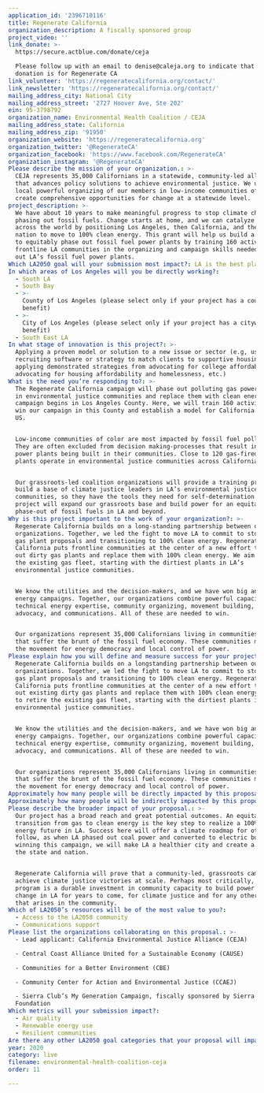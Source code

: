 ```yaml
---
application_id: '2396710116'
title: Regenerate California
organization_description: A fiscally sponsored group
project_video: ''
link_donate: >-
  https://secure.actblue.com/donate/ceja

  Please follow up with an email to denise@caleja.org to indicate that the
  donation is for Regenerate CA
link_volunteer: 'https://regeneratecalifornia.org/contact/'
link_newsletter: 'https://regeneratecalifornia.org/contact/'
mailing_address_city: National City
mailing_address_street: '2727 Hoover Ave, Ste 202'
ein: 95-3798792
organization_name: Environmental Health Coalition / CEJA
mailing_address_state: California
mailing_address_zip: '91950'
organization_website: 'https://regeneratecalifornia.org'
organization_twitter: '@RegenerateCA'
organization_facebook: 'https://www.facebook.com/RegenerateCA'
organization_instagram: '@RegenerateCA'
Please describe the mission of your organization.: >-
  CEJA represents 35,000 Californians in a statewide, community-led alliance
  that advances policy solutions to achieve environmental justice. We unite the
  local powerful organizing of our members in low-income communities of color to
  create comprehensive opportunities for change at a statewide level.
project_description: >-
  We have about 10 years to make meaningful progress to stop climate change by
  phasing out fossil fuels. Change starts at home, and we can catalyze progress
  across the world by positioning Los Angeles, then California, and then the
  nation to move to 100% clean energy. This grant will help us build a campaign
  to equitably phase out fossil fuel power plants by training 160 activists from
  frontline LA communities in the organizing and campaign skills needed to phase
  out LA’s fossil fuel power plants. 
Which LA2050 goal will your submission most impact?: LA is the best place to LIVE
In which areas of Los Angeles will you be directly working?:
  - South LA
  - South Bay
  - >-
    County of Los Angeles (please select only if your project has a countywide
    benefit)
  - >-
    City of Los Angeles (please select only if your project has a citywide
    benefit)
  - South East LA
In what stage of innovation is this project?: >-
  Applying a proven model or solution to a new issue or sector (e.g, using a job
  recruiting software or strategy to match clients to supportive housing sites,
  applying demonstrated strategies from advocating for college affordability to
  advocating for housing affordability and homelessness, etc.)
What is the need you’re responding to?: >-
  The Regenerate California campaign will phase out polluting gas power plants
  in environmental justice communities and replace them with clean energy. Our
  campaign begins in Los Angeles County. Here, we will train 160 activists to
  win our campaign in this County and establish a model for California and the
  US. 


  Low-income communities of color are most impacted by fossil fuel pollution.
  They are often excluded from decision making-processes that result in more gas
  power plants being built in their communities. Close to 120 gas-fired power
  plants operate in environmental justice communities across California.


  Our grassroots-led coalition organizations will provide a training program to
  build a base of climate justice leaders in LA’s environmental justice
  communities, so they have the tools they need for self-determination. This
  project will expand our grassroots base and build power for an equitable
  phase-out of fossil fuels in LA and beyond.
Why is this project important to the work of your organization?: >-
  Regenerate California builds on a long-standing partnership between our
  organizations. Together, we led the fight to move LA to commit to stopping new
  gas plant proposals and transitioning to 100% clean energy. Regenerate
  California puts frontline communities at the center of a new effort to phase
  out dirty gas plants and replace them with 100% clean energy. We aim to retire
  the existing gas fleet, starting with the dirtiest plants in LA’s
  environmental justice communities. 


  We know the utilities and the decision-makers, and we have won big and small
  energy campaigns. Together, our organizations combine powerful capacities in
  technical energy expertise, community organizing, movement building, policy
  advocacy, and communications. All of these are needed to win. 


  Our organizations represent 35,000 Californians living in communities of color
  that suffer the brunt of the fossil fuel economy. These communities must lead
  the movement for energy democracy and local control of power. 
Please explain how you will define and measure success for your project.: >-
  Regenerate California builds on a longstanding partnership between our
  organizations. Together, we led the fight to move LA to commit to stopping new
  gas plant proposals and transitioning to 100% clean energy. Regenerate
  California puts frontline communities at the center of a new effort to phase
  out existing dirty gas plants and replace them with 100% clean energy. We aim
  to retire the existing gas fleet, starting with the dirtiest plants in LA’s
  environmental justice communities. 


  We know the utilities and the decision-makers, and we have won big and small
  energy campaigns. Together, our organizations combine powerful capacities in
  technical energy expertise, community organizing, movement building, policy
  advocacy, and communications. All of these are needed to win. 


  Our organizations represent 35,000 Californians living in communities of color
  that suffer the brunt of the fossil fuel economy. These communities must lead
  the movement for energy democracy and local control of power. 
Approximately how many people will be directly impacted by this proposal?: '160'
Approximately how many people will be indirectly impacted by this proposal?: '10160000'
Please describe the broader impact of your proposal.: >-
  Our project has a broad reach and great potential outcomes. An equitable
  transition from gas to clean energy is the key step to realize a 100% clean
  energy future in LA. Success here will offer a climate roadmap for others to
  follow, as when LA phased out coal power and converted to electric buses. By
  winning this campaign, we will make LA a healthier city and create a model for
  the state and nation.


  Regenerate California will prove that a community-led, grassroots campaign can
  achieve climate justice victories at scale. Perhaps most critically, our
  program is a durable investment in community capacity to build power for
  change in LA for years to come, for climate justice and for any other issue
  that arises in the community.
Which of LA2050’s resources will be of the most value to you?:
  - Access to the LA2050 community
  - Communications support
Please list the organizations collaborating on this proposal.: >-
  - Lead applicant: California Environmental Justice Alliance (CEJA)

  - Central Coast Alliance United for a Sustainable Economy (CAUSE)

  - Communities for a Better Environment (CBE)

  - Community Center for Action and Environmental Justice (CCAEJ)

  - Sierra Club’s My Generation Campaign, fiscally sponsored by Sierra Club
  Foundation
Which metrics will your submission impact?:
  - Air quality
  - Renewable energy use
  - Resilient communities
Are there any other LA2050 goal categories that your proposal will impact?: []
year: 2020
category: live
filename: environmental-health-coalition-ceja
order: 11

---
```

